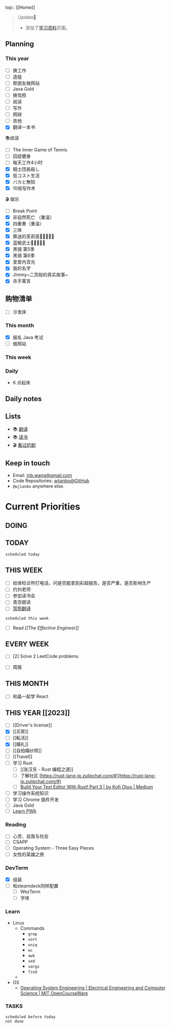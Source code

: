 top:: [[Home]]

>Update📢
> - 添加了[学习资料](./lists/learning)页面。

## Planning
### This year

- [ ] 换工作
- [ ] 造娃
- [ ] 帮朋友做网站
- [ ] Java Gold
- [ ] 换驾照
- [ ] 阅读
- [ ] 写作
- [ ] 网球
- [ ] 吉他
- [x] 翻译一本书

📚阅读

- [ ] The Inner Game of Tennis 
- [ ] 囚徒健身
- [ ] 每天工作4小时
- [x] 騎士団長殺し
- [x] 低コスト生活
- [x] バカと無知
- [x] 10倍写作术

🎬 娱乐

- [ ] Break Point 
- [x] 非自然死亡 （重温）
- [x] 四重奏（重温）
- [x] 三体
- [x] 葬送的芙莉莲🌟🌟🌟🌟🌟
- [x] 蓝眼武士🌟🌟🌟🌟🌟
- [x] 黑镜 第5季
- [x] 黑镜 第6季
- [x] 爱爱内含光
- [x] 我的名字
- [x] Jimmy~二货般的真实故事~
- [x] 杀手寓言

## 购物清单

- [ ] 沙发床

### This month

- [x] 报名 Java 考试
- [ ] 做网站

### This week 


### Daily

- 6 点起床
## Daily notes

## Lists

- 📚 [翻译](./lists/translations)
- 📚 [读书](./lists/books)
- 🎬 [看过的剧](./lists/series)

## Keep in touch

- Email: [jnb.wang@gmail.com](mailto:jnb.wang@gmail.com)
- Code Repositories: [wjianbo@GitHub](https://github.com/wjianbo)
- `@wjianbo` anywhere else.

# Current Priorities

## DOING


## TODAY

```tasks
scheduled today
```

## THIS WEEK

- [ ] 给体检诊所打电话，问是否能拿到彩超报告，是否严重，是否影响生产
- [ ] 约刘老师
- [ ] 参加读书会
- [ ] 青空朗读
- [ ] [驾照翻译](https://jafnavi.jp/honyaku/uketuke/mail_registration.php)

```tasks
scheduled this week
```

- [ ] Read *[[The Effective Engineer]]*

## EVERY WEEK
- [ ] [2] Solve 2 LeetCode problems 
- [ ] 周报


## THIS MONTH
- [ ] 和晶一起学 React

## THIS YEAR [[2023]]

- [ ] [[Driver's license]]
- [x] [[买房]]
- [ ] [[転活]]
- [x] [[婚礼]]
- [ ] [[自拍婚纱照]]
- [ ] [[Travel]]
- [ ] 学习 Rust
	- [ ] [[张汉东 - Rust 编程之道]]
	 - [ ] 了解社区 [https://rust-lang-jp.zulipchat.com/#](https://rust-lang-jp.zulipchat.com/#)
	 - [ ] [Build Your Text Editor With Rust! Part 3 | by Kofi Otuo | Medium](https://medium.com/@otukof/b030670fa815)
 - [ ] 学习操作系统知识
 - [ ] 学习 Chrome 插件开发
- [ ] Java Gold
- [ ] [Learn PWA](https://web.dev/learn/pwa/)

### Reading

- [ ] 心灵、自我与社会
- [ ] CSAPP
- [ ] Operating System - Three Easy Pieces
- [ ] 女性的英雄之旅

### DevTerm
  - [x] 组装
  - [ ] 和steamdeck同样配置
	  - [ ] WezTerm
	  - [ ] 字体
### Learn

- Linux
	- Commands
		- `grep`
		- `sort`
		- `uniq`
		- `wc`
		- `awk`
		- `sed`
		- `xargs`
		- `find`
	- 
- OS
	- [Operating System Engineering | Electrical Engineering and Computer Science | MIT OpenCourseWare](https://ocw.mit.edu/courses/6-828-operating-system-engineering-fall-2012/)

### TASKS

```tasks
scheduled before today
not done
```